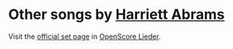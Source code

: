 
# Other songs by [Harriett Abrams](..)

Visit the [official set page] in [OpenScore Lieder].

[official set page]: https://musescore.com/openscore-lieder-corpus/sets/5106769
[OpenScore Lieder]: https://musescore.com/openscore-lieder-corpus
